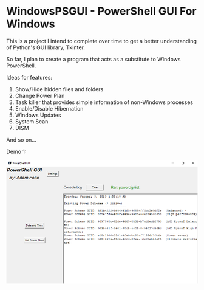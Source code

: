 # WindowsPSGUI - PowerShell GUI For Windows


This is a project I intend to complete over time to get a better understanding of Python's GUI library, Tkinter.

So far, I plan to create a program that acts as a substitute to Windows PowerShell.

Ideas for features:

1. Show/Hide hidden files and folders
2. Change Power Plan
3. Task killer that provides simple information of non-Windows processes
4. Enable/Disable Hibernation
5. Windows Updates
6. System Scan
7. DISM

And so on...

Demo 1:

![alt text](https://github.com/fekeadam115/WindowsPSGUI/blob/main/images/img.png)


